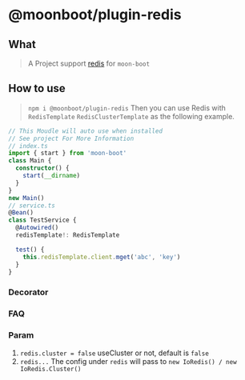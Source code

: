 # @moonboot/plugin-redis

## What

> A Project support [redis](https://www.npmjs.com/package/ioredis) for `moon-boot`

## How to use

> `npm i @moonboot/plugin-redis`
> Then you can use Redis with `RedisTemplate` `RedisClusterTemplate` as the following example.

```ts
// This Moudle will auto use when installed
// See project For More Information
// index.ts
import { start } from 'moon-boot'
class Main {
  constructor() {
    start(__dirname)
  }
}
new Main()
// service.ts
@Bean()
class TestService {
  @Autowired()
  redisTemplate!: RedisTemplate

  test() {
    this.redisTemplate.client.mget('abc', 'key')
  }
}
```

### Decorator

### FAQ

### Param

1. `redis.cluster = false`
   useCluster or not, default is `false`
2. `redis...`
   The config under `redis` will pass to `new IoRedis() / new IoRedis.Cluster()`
